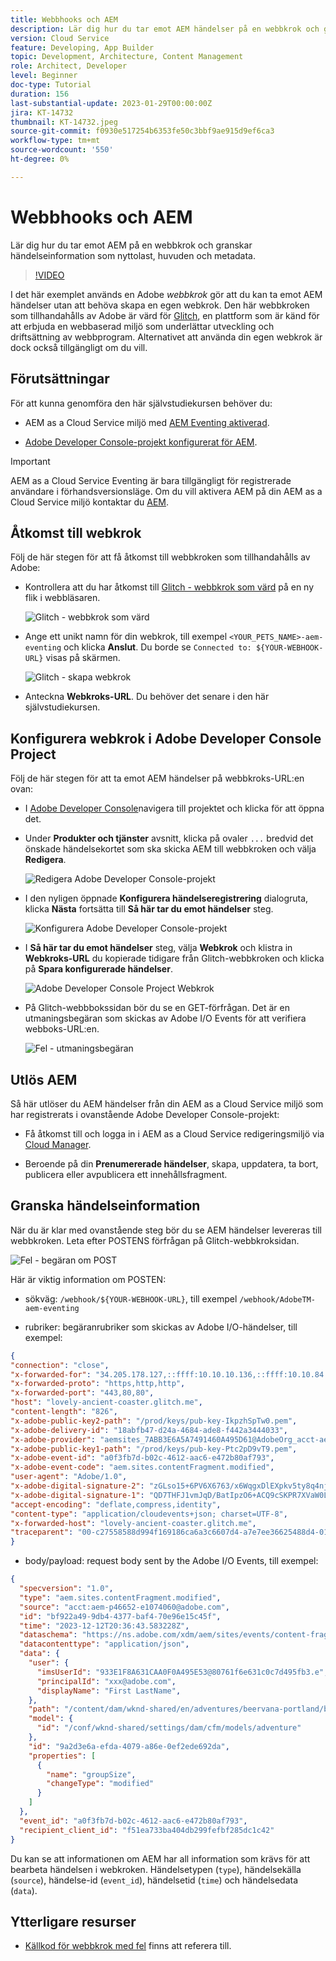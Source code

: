 ```yaml
---
title: Webbhooks och AEM
description: Lär dig hur du tar emot AEM händelser på en webbkrok och granskar händelseinformation som nyttolast, rubriker och metadata.
version: Cloud Service
feature: Developing, App Builder
topic: Development, Architecture, Content Management
role: Architect, Developer
level: Beginner
doc-type: Tutorial
duration: 156
last-substantial-update: 2023-01-29T00:00:00Z
jira: KT-14732
thumbnail: KT-14732.jpeg
source-git-commit: f0930e517254b6353fe50c3bbf9ae915d9ef6ca3
workflow-type: tm+mt
source-wordcount: '550'
ht-degree: 0%

---
```



# Webbhooks och AEM

Lär dig hur du tar emot AEM på en webbkrok och granskar händelseinformation som nyttolast, huvuden och metadata.

>[!VIDEO](https://video.tv.adobe.com/v/3427051?quality=12&learn=on)

I det här exemplet används en Adobe _webbkrok_ gör att du kan ta emot AEM händelser utan att behöva skapa en egen webkrok. Den här webbkroken som tillhandahålls av Adobe är värd för [Glitch](https://glitch.com/), en plattform som är känd för att erbjuda en webbaserad miljö som underlättar utveckling och driftsättning av webbprogram. Alternativet att använda din egen webkrok är dock också tillgängligt om du vill.

## Förutsättningar

För att kunna genomföra den här självstudiekursen behöver du:

- AEM as a Cloud Service miljö med [AEM Eventing aktiverad](https://developer.adobe.com/experience-cloud/experience-manager-apis/guides/events/#enable-aem-events-on-your-aem-cloud-service-environment).

- [Adobe Developer Console-projekt konfigurerat för AEM](https://developer.adobe.com/experience-cloud/experience-manager-apis/guides/events/#how-to-subscribe-to-aem-events-in-the-adobe-developer-console).

>[!IMPORTANT]
>
>AEM as a Cloud Service Eventing är bara tillgängligt för registrerade användare i förhandsversionsläge. Om du vill aktivera AEM på din AEM as a Cloud Service miljö kontaktar du [AEM](mailto:grp-aem-events@adobe.com).

## Åtkomst till webkrok

Följ de här stegen för att få åtkomst till webbkroken som tillhandahålls av Adobe:

- Kontrollera att du har åtkomst till [Glitch - webbkrok som värd](https://lovely-ancient-coaster.glitch.me/) på en ny flik i webbläsaren.

  ![Glitch - webbkrok som värd](../assets/examples/webhook/glitch-hosted-webhook.png)

- Ange ett unikt namn för din webkrok, till exempel `<YOUR_PETS_NAME>-aem-eventing` och klicka **Anslut**. Du borde se `Connected to: ${YOUR-WEBHOOK-URL}` visas på skärmen.

  ![Glitch - skapa webkrok](../assets/examples/webhook/glitch-create-webhook.png)

- Anteckna **Webkroks-URL**. Du behöver det senare i den här självstudiekursen.

## Konfigurera webkrok i Adobe Developer Console Project

Följ de här stegen för att ta emot AEM händelser på webbkroks-URL:en ovan:

- I [Adobe Developer Console](https://developer.adobe.com)navigera till projektet och klicka för att öppna det.

- Under **Produkter och tjänster** avsnitt, klicka på ovaler `...` bredvid det önskade händelsekortet som ska skicka AEM till webbkroken och välja **Redigera**.

  ![Redigera Adobe Developer Console-projekt](../assets/examples/webhook/adobe-developer-console-project-edit.png)

- I den nyligen öppnade **Konfigurera händelseregistrering** dialogruta, klicka **Nästa** fortsätta till **Så här tar du emot händelser** steg.

  ![Konfigurera Adobe Developer Console-projekt](../assets/examples/webhook/adobe-developer-console-project-configure.png)

- I **Så här tar du emot händelser** steg, välja **Webkrok** och klistra in **Webkroks-URL** du kopierade tidigare från Glitch-webbkroken och klicka på **Spara konfigurerade händelser**.

  ![Adobe Developer Console Project Webkrok](../assets/examples/webhook/adobe-developer-console-project-webhook.png)

- På Glitch-webbbokssidan bör du se en GET-förfrågan. Det är en utmaningsbegäran som skickas av Adobe I/O Events för att verifiera webboks-URL:en.

  ![Fel - utmaningsbegäran](../assets/examples/webhook/glitch-challenge-request.png)


## Utlös AEM

Så här utlöser du AEM händelser från din AEM as a Cloud Service miljö som har registrerats i ovanstående Adobe Developer Console-projekt:

- Få åtkomst till och logga in i AEM as a Cloud Service redigeringsmiljö via [Cloud Manager](https://my.cloudmanager.adobe.com/).

- Beroende på din **Prenumererade händelser**, skapa, uppdatera, ta bort, publicera eller avpublicera ett innehållsfragment.

## Granska händelseinformation

När du är klar med ovanstående steg bör du se AEM händelser levereras till webbkroken. Leta efter POSTENS förfrågan på Glitch-webbkroksidan.

![Fel - begäran om POST](../assets/examples/webhook/glitch-post-request.png)

Här är viktig information om POSTEN:

- sökväg: `/webhook/${YOUR-WEBHOOK-URL}`, till exempel `/webhook/AdobeTM-aem-eventing`

- rubriker: begäranrubriker som skickas av Adobe I/O-händelser, till exempel:

```json
{
"connection": "close",
"x-forwarded-for": "34.205.178.127,::ffff:10.10.10.136,::ffff:10.10.84.114",
"x-forwarded-proto": "https,http,http",
"x-forwarded-port": "443,80,80",
"host": "lovely-ancient-coaster.glitch.me",
"content-length": "826",
"x-adobe-public-key2-path": "/prod/keys/pub-key-IkpzhSpTw0.pem",
"x-adobe-delivery-id": "18abfb47-d24a-4684-ade8-f442a3444033",
"x-adobe-provider": "aemsites_7ABB3E6A5A7491460A495D61@AdobeOrg_acct-aem-p46652-e1074060@adobe.com",
"x-adobe-public-key1-path": "/prod/keys/pub-key-Ptc2pD9vT9.pem",
"x-adobe-event-id": "a0f3fb7d-b02c-4612-aac6-e472b80af793",
"x-adobe-event-code": "aem.sites.contentFragment.modified",
"user-agent": "Adobe/1.0",
"x-adobe-digital-signature-2": "zGLso15+6PV6X6763/x6WqgxDlEXpkv5ty8q4njaq3aUngAI9VCcYonbScEjljRluzjZ05uMJmRfNxwjj60syxEJPuc0dpmMU635gfna7I4T7IaHs496wx4m2E5mvCM+aKbNQ+NPOutyTqI8Ovq29P2P87GIgMlGhAtOaxRVGNc6ksBxc2tCWbrKUhW8hPJ0sHphU499dN4TT32xrZaiRw4akT3M/hYydsA8dcWpJ7S4dpuDS21YyDHAB8s9Dawtr3fyPEyLgZzpwZDfCqQ8gdSCGqKscE4pScwqPkKOYCHDnBvDZVe583jhcZbHGjk7Ncp/FrgQk7avWsk5XlzcuA==",
"x-adobe-digital-signature-1": "QD7THFJ1vmJqD/BatIpzO6+ACQ9cSKPR7XVaW0LI7cN/xs7ucyri6dmkerOPe9EJpjGoqCg8rxWedrIRQB3lgVskChbHH3Ujx5YG0aTQLSd1Lsn5CFbW1U0l0GqId9Cnd6MccrqSznZXcdW1rMFuRk8+gqwabBifSaLbu3r30G5hmqQd72VtiYTE4m23O3jYIMiv62pRP+a+p4NjNj1XG320uRSry+BPniTjDJ6oN/Ng7aUEKML8idZ/ZTqeh/rJSrVO95UryUolFDRwDkRn5zKonbvhSLAeXzaPhvimWUHtldq9M1WTyRMpsBk8BRzaklxlq+woJ2UjYPUIEzjotw==",
"accept-encoding": "deflate,compress,identity",
"content-type": "application/cloudevents+json; charset=UTF-8",
"x-forwarded-host": "lovely-ancient-coaster.glitch.me",
"traceparent": "00-c27558588d994f169186ca6a3c6607d4-a7e7ee36625488d4-01"
}
```

- body/payload: request body sent by the Adobe I/O Events, till exempel:

```json
{
  "specversion": "1.0",
  "type": "aem.sites.contentFragment.modified",
  "source": "acct:aem-p46652-e1074060@adobe.com",
  "id": "bf922a49-9db4-4377-baf4-70e96e15c45f",
  "time": "2023-12-12T20:36:43.583228Z",
  "dataschema": "https://ns.adobe.com/xdm/aem/sites/events/content-fragment-modified.json",
  "datacontenttype": "application/json",
  "data": {
    "user": {
      "imsUserId": "933E1F8A631CAA0F0A495E53@80761f6e631c0c7d495fb3.e",
      "principalId": "xxx@adobe.com",
      "displayName": "First LastName",
    },
    "path": "/content/dam/wknd-shared/en/adventures/beervana-portland/beervana-in-portland",
    "model": {
      "id": "/conf/wknd-shared/settings/dam/cfm/models/adventure"
    },
    "id": "9a2d3e6a-efda-4079-a86e-0ef2ede692da",
    "properties": [
      {
        "name": "groupSize",
        "changeType": "modified"
      }
    ]
  },
  "event_id": "a0f3fb7d-b02c-4612-aac6-e472b80af793",
  "recipient_client_id": "f51ea733ba404db299fefbf285dc1c42"
}
```

Du kan se att informationen om AEM har all information som krävs för att bearbeta händelsen i webkroken. Händelsetypen (`type`), händelsekälla (`source`), händelse-id (`event_id`), händelsetid (`time`) och händelsedata (`data`).

## Ytterligare resurser

- [Källkod för webbkrok med fel](https://glitch.com/edit/#!/bedårande-antika-coaster) finns att referera till.

